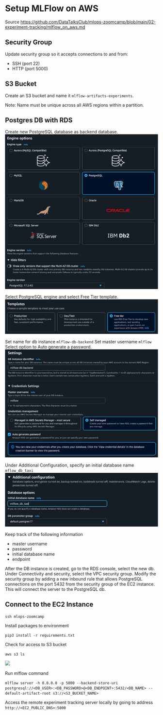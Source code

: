 # Setup MLFlow on AWS

Source https://github.com/DataTalksClub/mlops-zoomcamp/blob/main/02-experiment-tracking/mlflow_on_aws.md

## Security Group

Update security group so it accepts connections to and from:

* SSH (port 22)
* HTTP (port 5000)

## S3 Bucket

Create an S3 bucket and name it ```mlflow-artifacts-experiments```.

Note: Name must be unique across all AWS regions within a partition.

## Postgres DB with RDS

Create new PostgreSQL database as backend database.
![](images/db-postgresql.png)

Select PostgreSQL engine and select Free Tier template.
![](images/db-free-tier.png)

Set name for db instance ```mlflow-db-backend```
Set master username ```mlflow```
Select option to Auto generate a password.
![](images/db-settings.png)

Under Additional Configuration, specify an initial database name ```mflow_db_taxi```
![](images/db-additional-config.png)

Keep track of the following information

* master username
* password
* initial database name
* endpoint

After the DB instance is created, go to the RDS console, select the new db. Under Connectivity and security, select the VPC security group. Modify the security group by adding a new inbound rule that allows PostgreSQL connections on the port 5432 from the security group of the EC2 instance. This will connect the server to the PostgreSQL db.

## Connect to the EC2 Instance

```ssh mlops-zoomcamp```

Install packages to environment

```pip3 install -r requirements.txt```

Check for access to S3 bucket

```aws s3 ls```

![](images/s3-bucket-check.png)

Run mlflow command

```mlflow server -h 0.0.0.0 -p 5000 --backend-store-uri postgresql://<DB_USER>:<DB_PASSWORD>@<DB_ENDPOINT>:5432/<DB_NAME> --default-artifact-root s3://<S3_BUCKET_NAME>```

Access the remote experiment tracking server locally by going to address ```http://<EC2_PUBLIC_DNS>:5000```